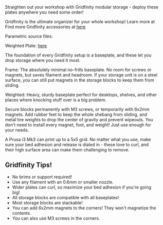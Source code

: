 Straighten out your workshop with Gridfinity modular storage - deploy these plates anywhere you need some order!

Gridfinity is the ultimate organizer for your whole workshop! Learn more at
Find more Gridfinity accessories at [here](https://bit.ly/3E2NxnZ)

Parametric source files:

Weighted Plate: [here](https://a360.co/3uCJ2gR)

The foundation of every Gridfinity setup is a baseplate, and these let you drop storage where you need it most.

Frame: The absolutely minimal no-frills baseplate. No room for screws or magnets, but saves filament and headroom. If your storage unit is on a steel surface, you can still put magnets in the storage blocks to keep them from sliding.

Weighted: Heavy, sturdy baseplate perfect for desktops, shelves, and other places where knocking stuff over is a big problem.

Secure blocks permanently with M3 screws, or temporarily with 6x2mm magnets. Add rubber feet to keep the whole shebang from sliding, and metal tire weights to drop the center of gravity and prevent wipeouts. You don't need to install every magnet, foot, and weight! Just use enough for your needs.

A Prusa i3 Mk3 can print up to a 5x5 grid. No matter what you use, make sure your bed adhesion and release is dialed in - these love to curl, and their high surface area can make them challenging to remove.

## Gridfinity Tips!

- No brims or support required!
- Use any filament with an 0.6mm or smaller nozzle.
- Wider plates can curl, so maximize your bed adhesion if you're going big!
- All storage blocks are compatible with all baseplates!
- Most storage blocks are stackable!
- You can add 6x2mm magnets to the corners! They won't magnetize the contents.
- You can also use M3 screws in the corners.